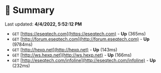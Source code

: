 # 📖 Summary
Last updated: **4/4/2022, 5:52:12 PM**

- `GET` [https://eseqtech.com](https://eseqtech.com) - **Up** (365ms)
- `GET` [http://forum.eseqtech.com](http://forum.eseqtech.com) - **Up** (9784ms)
- `GET` [http://hexp.net](http://hexp.net) - **Up** (143ms)
- `GET` [http://ws.hexp.net](http://ws.hexp.net) - **Up** (166ms)
- `GET` [http://eseqtech.com/infoline](http://eseqtech.com/infoline) - **Up** (232ms)
